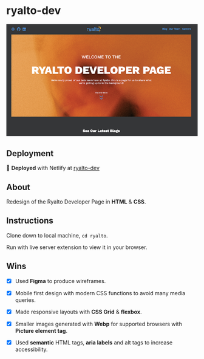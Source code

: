 # ryalto-dev

![project page screenshot](./public/assets/screenshot.png)

## Deployment

:rocket: **Deployed** with Netlify at [ryalto-dev](https://ryalto-dev-design.netlify.app/)

## About

Redesign of the Ryalto Developer Page in **HTML** & **CSS**. 

## Instructions

Clone down to local machine, `cd ryalto`.

Run with live server extension to view it in your browser.

## Wins

-[x] Used **Figma** to produce wireframes.

-[x] Mobile first design with modern CSS functions to avoid many media queries.

-[x] Made responsive layouts with **CSS Grid** & **flexbox**.

-[x] Smaller images generated with **Webp** for supported browsers with **Picture element tag**.

-[x] Used **semantic** HTML tags,  **aria labels** and alt tags to increase accessibility.

